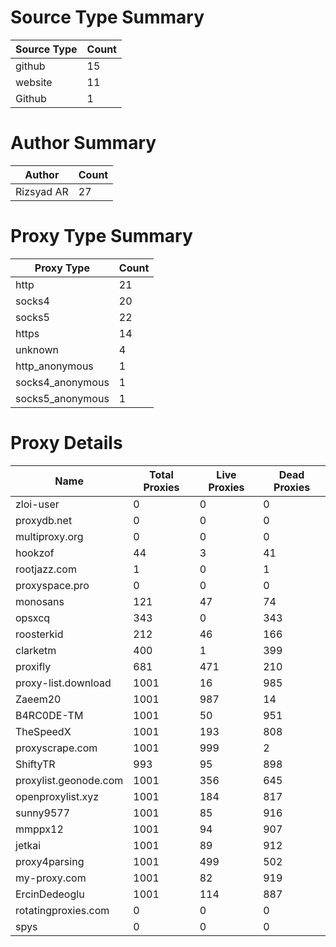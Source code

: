 # Source Type Summary

| Source Type | Count |
|-------------|-------|
| github | 15 |
| website | 11 |
| Github | 1 |


# Author Summary

| Author | Count |
|--------|-------|
| Rizsyad AR | 27 |


# Proxy Type Summary

| Proxy Type | Count |
|------------|-------|
| http | 21 |
| socks4 | 20 |
| socks5 | 22 |
| https | 14 |
| unknown | 4 |
| http_anonymous | 1 |
| socks4_anonymous | 1 |
| socks5_anonymous | 1 |


# Proxy Details

| Name | Total Proxies | Live Proxies | Dead Proxies |
|------|---------------|--------------|---------------|
| zloi-user | 0 | 0 | 0 |
| proxydb.net | 0 | 0 | 0 |
| multiproxy.org | 0 | 0 | 0 |
| hookzof | 44 | 3 | 41 |
| rootjazz.com | 1 | 0 | 1 |
| proxyspace.pro | 0 | 0 | 0 |
| monosans | 121 | 47 | 74 |
| opsxcq | 343 | 0 | 343 |
| roosterkid | 212 | 46 | 166 |
| clarketm | 400 | 1 | 399 |
| proxifly | 681 | 471 | 210 |
| proxy-list.download | 1001 | 16 | 985 |
| Zaeem20 | 1001 | 987 | 14 |
| B4RC0DE-TM | 1001 | 50 | 951 |
| TheSpeedX | 1001 | 193 | 808 |
| proxyscrape.com | 1001 | 999 | 2 |
| ShiftyTR | 993 | 95 | 898 |
| proxylist.geonode.com | 1001 | 356 | 645 |
| openproxylist.xyz | 1001 | 184 | 817 |
| sunny9577 | 1001 | 85 | 916 |
| mmppx12 | 1001 | 94 | 907 |
| jetkai | 1001 | 89 | 912 |
| proxy4parsing | 1001 | 499 | 502 |
| my-proxy.com | 1001 | 82 | 919 |
| ErcinDedeoglu | 1001 | 114 | 887 |
| rotatingproxies.com | 0 | 0 | 0 |
| spys | 0 | 0 | 0 |
